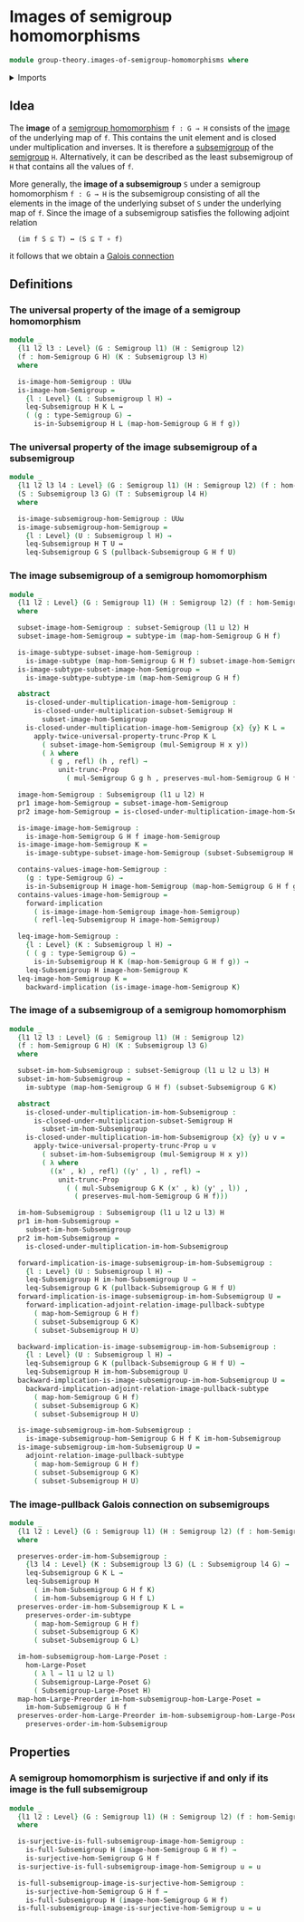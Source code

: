 # Images of semigroup homomorphisms

```agda
module group-theory.images-of-semigroup-homomorphisms where
```

<details><summary>Imports</summary>

```agda
open import foundation.dependent-pair-types
open import foundation.identity-types
open import foundation.images
open import foundation.images-subtypes
open import foundation.logical-equivalences
open import foundation.propositional-truncations
open import foundation.universal-property-image
open import foundation.universe-levels

open import group-theory.full-subsemigroups
open import group-theory.semigroups
open import group-theory.homomorphisms-semigroups
open import group-theory.pullbacks-subsemigroups
open import group-theory.subsemigroups
open import group-theory.subsets-semigroups
open import group-theory.surjective-semigroup-homomorphisms

open import order-theory.order-preserving-maps-large-posets
open import order-theory.order-preserving-maps-large-preorders
```

</details>

## Idea

The **image** of a [semigroup homomorphism](group-theory.homomorphisms-semigroups.md) `f : G → H` consists of the [image](foundation.images.md) of the underlying map of `f`. This contains
the unit element and is closed under multiplication and inverses. It is
therefore a [subsemigroup](group-theory.subsemigroups.md) of the
[semigroup](group-theory.semigroups.md) `H`. Alternatively, it can be described as the
least subsemigroup of `H` that contains all the values of `f`.

More generally, the **image of a subsemigroup** `S` under a semigroup homomorphism `f : G → H` is the subsemigroup consisting of all the elements in the image of the underlying subset of `S` under the underlying map of `f`. Since the image of a subsemigroup satisfies the following adjoint relation

```text
  (im f S ⊆ T) ↔ (S ⊆ T ∘ f)
```

it follows that we obtain a [Galois connection](order-theory.galois-connections.md)

## Definitions

### The universal property of the image of a semigroup homomorphism

```agda
module _
  {l1 l2 l3 : Level} (G : Semigroup l1) (H : Semigroup l2)
  (f : hom-Semigroup G H) (K : Subsemigroup l3 H)
  where

  is-image-hom-Semigroup : UUω
  is-image-hom-Semigroup =
    {l : Level} (L : Subsemigroup l H) →
    leq-Subsemigroup H K L ↔
    ( (g : type-Semigroup G) →
      is-in-Subsemigroup H L (map-hom-Semigroup G H f g))
```

### The universal property of the image subsemigroup of a subsemigroup

```agda
module _
  {l1 l2 l3 l4 : Level} (G : Semigroup l1) (H : Semigroup l2) (f : hom-Semigroup G H)
  (S : Subsemigroup l3 G) (T : Subsemigroup l4 H)
  where

  is-image-subsemigroup-hom-Semigroup : UUω
  is-image-subsemigroup-hom-Semigroup =
    {l : Level} (U : Subsemigroup l H) →
    leq-Subsemigroup H T U ↔
    leq-Subsemigroup G S (pullback-Subsemigroup G H f U)
```

### The image subsemigroup of a semigroup homomorphism

```agda
module _
  {l1 l2 : Level} (G : Semigroup l1) (H : Semigroup l2) (f : hom-Semigroup G H)
  where

  subset-image-hom-Semigroup : subset-Semigroup (l1 ⊔ l2) H
  subset-image-hom-Semigroup = subtype-im (map-hom-Semigroup G H f)

  is-image-subtype-subset-image-hom-Semigroup :
    is-image-subtype (map-hom-Semigroup G H f) subset-image-hom-Semigroup
  is-image-subtype-subset-image-hom-Semigroup =
    is-image-subtype-subtype-im (map-hom-Semigroup G H f)

  abstract
    is-closed-under-multiplication-image-hom-Semigroup :
      is-closed-under-multiplication-subset-Semigroup H
        subset-image-hom-Semigroup
    is-closed-under-multiplication-image-hom-Semigroup {x} {y} K L =
      apply-twice-universal-property-trunc-Prop K L
        ( subset-image-hom-Semigroup (mul-Semigroup H x y))
        ( λ where
          ( g , refl) (h , refl) →
            unit-trunc-Prop
              ( mul-Semigroup G g h , preserves-mul-hom-Semigroup G H f))

  image-hom-Semigroup : Subsemigroup (l1 ⊔ l2) H
  pr1 image-hom-Semigroup = subset-image-hom-Semigroup
  pr2 image-hom-Semigroup = is-closed-under-multiplication-image-hom-Semigroup

  is-image-image-hom-Semigroup :
    is-image-hom-Semigroup G H f image-hom-Semigroup
  is-image-image-hom-Semigroup K =
    is-image-subtype-subset-image-hom-Semigroup (subset-Subsemigroup H K)

  contains-values-image-hom-Semigroup :
    (g : type-Semigroup G) →
    is-in-Subsemigroup H image-hom-Semigroup (map-hom-Semigroup G H f g)
  contains-values-image-hom-Semigroup =
    forward-implication
      ( is-image-image-hom-Semigroup image-hom-Semigroup)
      ( refl-leq-Subsemigroup H image-hom-Semigroup)

  leq-image-hom-Semigroup :
    {l : Level} (K : Subsemigroup l H) →
    ( ( g : type-Semigroup G) →
      is-in-Subsemigroup H K (map-hom-Semigroup G H f g)) →
    leq-Subsemigroup H image-hom-Semigroup K
  leq-image-hom-Semigroup K =
    backward-implication (is-image-image-hom-Semigroup K)
```

### The image of a subsemigroup of a semigroup homomorphism

```agda
module _
  {l1 l2 l3 : Level} (G : Semigroup l1) (H : Semigroup l2)
  (f : hom-Semigroup G H) (K : Subsemigroup l3 G)
  where

  subset-im-hom-Subsemigroup : subset-Semigroup (l1 ⊔ l2 ⊔ l3) H
  subset-im-hom-Subsemigroup =
    im-subtype (map-hom-Semigroup G H f) (subset-Subsemigroup G K)

  abstract
    is-closed-under-multiplication-im-hom-Subsemigroup :
      is-closed-under-multiplication-subset-Semigroup H
        subset-im-hom-Subsemigroup
    is-closed-under-multiplication-im-hom-Subsemigroup {x} {y} u v =
      apply-twice-universal-property-trunc-Prop u v
        ( subset-im-hom-Subsemigroup (mul-Semigroup H x y))
        ( λ where
          ((x' , k) , refl) ((y' , l) , refl) →
            unit-trunc-Prop
              ( ( mul-Subsemigroup G K (x' , k) (y' , l)) ,
                ( preserves-mul-hom-Semigroup G H f)))

  im-hom-Subsemigroup : Subsemigroup (l1 ⊔ l2 ⊔ l3) H
  pr1 im-hom-Subsemigroup =
    subset-im-hom-Subsemigroup
  pr2 im-hom-Subsemigroup =
    is-closed-under-multiplication-im-hom-Subsemigroup

  forward-implication-is-image-subsemigroup-im-hom-Subsemigroup :
    {l : Level} (U : Subsemigroup l H) →
    leq-Subsemigroup H im-hom-Subsemigroup U →
    leq-Subsemigroup G K (pullback-Subsemigroup G H f U)
  forward-implication-is-image-subsemigroup-im-hom-Subsemigroup U =
    forward-implication-adjoint-relation-image-pullback-subtype
      ( map-hom-Semigroup G H f)
      ( subset-Subsemigroup G K)
      ( subset-Subsemigroup H U)

  backward-implication-is-image-subsemigroup-im-hom-Subsemigroup :
    {l : Level} (U : Subsemigroup l H) →
    leq-Subsemigroup G K (pullback-Subsemigroup G H f U) →
    leq-Subsemigroup H im-hom-Subsemigroup U
  backward-implication-is-image-subsemigroup-im-hom-Subsemigroup U =
    backward-implication-adjoint-relation-image-pullback-subtype
      ( map-hom-Semigroup G H f)
      ( subset-Subsemigroup G K)
      ( subset-Subsemigroup H U)

  is-image-subsemigroup-im-hom-Subsemigroup :
    is-image-subsemigroup-hom-Semigroup G H f K im-hom-Subsemigroup
  is-image-subsemigroup-im-hom-Subsemigroup U =
    adjoint-relation-image-pullback-subtype
      ( map-hom-Semigroup G H f)
      ( subset-Subsemigroup G K)
      ( subset-Subsemigroup H U)
```

### The image-pullback Galois connection on subsemigroups

```agda
module _
  {l1 l2 : Level} (G : Semigroup l1) (H : Semigroup l2) (f : hom-Semigroup G H)
  where

  preserves-order-im-hom-Subsemigroup :
    {l3 l4 : Level} (K : Subsemigroup l3 G) (L : Subsemigroup l4 G) →
    leq-Subsemigroup G K L →
    leq-Subsemigroup H
      ( im-hom-Subsemigroup G H f K)
      ( im-hom-Subsemigroup G H f L)
  preserves-order-im-hom-Subsemigroup K L =
    preserves-order-im-subtype
      ( map-hom-Semigroup G H f)
      ( subset-Subsemigroup G K)
      ( subset-Subsemigroup G L)

  im-hom-subsemigroup-hom-Large-Poset :
    hom-Large-Poset
      ( λ l → l1 ⊔ l2 ⊔ l)
      ( Subsemigroup-Large-Poset G)
      ( Subsemigroup-Large-Poset H)
  map-hom-Large-Preorder im-hom-subsemigroup-hom-Large-Poset =
    im-hom-Subsemigroup G H f
  preserves-order-hom-Large-Preorder im-hom-subsemigroup-hom-Large-Poset =
    preserves-order-im-hom-Subsemigroup
```

## Properties

### A semigroup homomorphism is surjective if and only if its image is the full subsemigroup

```agda
module _
  {l1 l2 : Level} (G : Semigroup l1) (H : Semigroup l2) (f : hom-Semigroup G H)
  where

  is-surjective-is-full-subsemigroup-image-hom-Semigroup :
    is-full-Subsemigroup H (image-hom-Semigroup G H f) →
    is-surjective-hom-Semigroup G H f
  is-surjective-is-full-subsemigroup-image-hom-Semigroup u = u

  is-full-subsemigroup-image-is-surjective-hom-Semigroup :
    is-surjective-hom-Semigroup G H f →
    is-full-Subsemigroup H (image-hom-Semigroup G H f)
  is-full-subsemigroup-image-is-surjective-hom-Semigroup u = u
```
